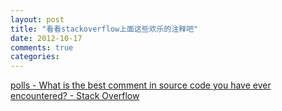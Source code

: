 ```yaml
---
layout: post
title: "看看stackoverflow上面这些欢乐的注释吧"
date: 2012-10-17
comments: true
categories: 
---
```

<a href="http://stackoverflow.com/questions/184618/what-is-the-best-comment-in-source-code-you-have-ever-encountered">polls - What is the best comment in source code you have ever encountered? - Stack Overflow</a><br /><blockquote></blockquote>